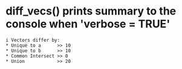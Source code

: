 # diff_vecs() prints summary to the console when 'verbose = TRUE'

    i Vectors differ by:
    * Unique to a      >> 10
    * Unique to b      >> 10
    * Common Intersect >> 0
    * Union            >> 20

